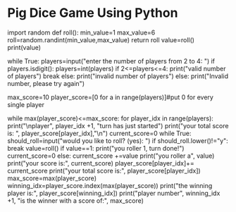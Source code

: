 # Pig Dice Game Using Python

import random
def roll():
    min_value=1
    max_value=6
    roll=random.randint(min_value,max_value)
    return roll
value=roll()
print(value)

while True:
    players=input("enter the number of players from 2 to 4: ")
    if players.isdigit():
        players=int(players)
        if 2<=players<=4:
            print("valid number of players")
            break
        else:
             print("invalid number of players")
    else:
        print("Invalid number, please try again")

max_score=10
player_score=[0 for a in range(players)]#put 0 for every single player

while max(player_score)<=max_score:
    for player_idx in range(players):
        print("\nplayer", player_idx +1, "turn has just started")
        print("your total score is: ", player_score[player_idx],"\n")
        current_score=0
        while True:
            should_roll=input("would you like to roll? (yes): ")
            if should_roll.lower()!="y":
                break
            value=roll()
            if value==1:
                print("you roller 1, turn done!")
                current_score=0
            else:
                current_score +=value
                print("you roller a", value)
            print("your score is:", current_score)
        player_score[player_idx]+= current_score
        print("your total score is:", player_score[player_idx])
    max_score=max(player_score)
    winning_idx=player_score.index(max(player_score))
    print("the winning player is:", player_score[winning_idx])
    print("player number", winning_idx +1, "is the winner with a score of:", max_score)
